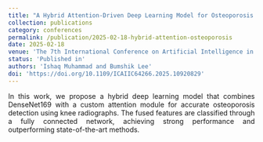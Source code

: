 ```yaml
---
title: "A Hybrid Attention-Driven Deep Learning Model for Osteoporosis Detection in Knees"
collection: publications
category: conferences
permalink: /publication/2025-02-18-hybrid-attention-osteoporosis
date: 2025-02-18
venue: 'The 7th International Conference on Artificial Intelligence in Information and Communication (ICAIIC), Fukuoka, Japan'
status: 'Published in'
authors: 'Ishaq Muhammad and Bumshik Lee'
doi: 'https://doi.org/10.1109/ICAIIC64266.2025.10920829'
---
```

<p style="text-align: justify;"> In this work, we propose a hybrid deep learning model that combines DenseNet169 with a custom attention module for accurate osteoporosis detection using knee radiographs. The fused features are classified through a fully connected network, achieving strong performance and outperforming state-of-the-art methods. </p>